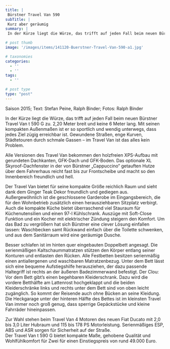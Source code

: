 ```yaml
---
title: |
 Bürstner Travel Van 590
subTitle: |
 Kurz aber geräumig
summary: |
 In der Kürze liegt die Würze, das trifft auf jeden Fall beim neuen Bürstner Travel Van t 590 G zu. 2,20 Meter breit und keine 6 Meter lang. Mit seinen kompakten Außenmaßen ist er so sportlich und wendig unterwegs, dass jedes Ziel zügig erreichbar ist. Gewundene Straßen, enge Kurven, Städtetouren durch schmale Gassen

# post thumb
image: '/images/items/141120-Buerstner-Travel-Van-590-a1.jpg'

# taxonomies
categories: 
  - ''
  - ''
tags:
  - ''

# post type
type: "post"
---
```


Saison 2015; Text: Stefan Peine, Ralph Binder; Fotos: Ralph Binder  

In der Kürze liegt die Würze, das trifft auf jeden Fall beim neuen Bürstner Travel Van t 590 G zu. 2,20 Meter breit und keine 6 Meter lang. Mit seinen kompakten Außenmaßen ist er so sportlich und wendig unterwegs, dass jedes Ziel zügig erreichbar ist. Gewundene Straßen, enge Kurven, Städtetouren durch schmale Gassen – im Travel Van ist das alles kein Problem.  

Alle Versionen des Travel Van bekommen den holzfreien XPS-Aufbau mit gerundeten Dachkanten, GFK-Dach und GFK-Boden. Das optionale XL Skyroof-Dachfenster in der von Bürstner „Cappuccino“ getauften Hutze über dem Fahrerhaus reicht fast bis zur Frontscheibe und macht so den Innenbereich freundlich und hell.  

Der Travel Van bietet für seine kompakte Größe reichlich Raum und sieht dank dem Ginger Teak Dekor freundlich und gediegen aus. Außergewöhnlich ist die geschlossene Garderobe im Eingangsbereich, die für den Wohnbetrieb zusätzlich einen herausziehbaren Sitzplatz verbirgt. Auch die kompakte Küche bietet überraschend viel Stauraum für Küchenutensilien und einen 97-l Kühlschrank. Auszüge mit Soft-Close Funktion und ein Kocher mit elektrischer Zündung steigern den Komfort. Um das Bad zu vergrößern hat sich Bürstner eine clever Lösung einfallen lassen: Waschbecken samt Rückwand einfach über die Toilette schwenken, und aus dem Sanitärraum wird eine geräumige Dusche.  

Besser schlafen ist im hinten quer eingebauten Doppelbett angesagt. Die serienmäßigen Kaltschaummatratzen stützen den Körper entlang seiner Konturen und entlasten den Rücken. Alle Festbetten besitzen serienmäßig einen antiallergenen und waschbaren Matratzenbezug. Unter dem Bett lässt sich eine bequeme Aufstiegshilfe herausziehen, der dazu passende Haltegriff ist rechts an der äußeren Badezimmerwand befestigt. Der Clou: Vor dem Bett gibt’s einen begehbaren Kleiderschrank. Dazu wird die vordere Betthälfte am Lattenrost hochgeklappt und die beiden Kleiderschränke links und rechts unter dem Bett sind von oben leicht zugänglich. So kommt der Reisende auch ohne Bücken an seine Kleidung. Die Heckgarage unter der hinteren Hälfte des Bettes ist im kleinsten Travel Van immer noch groß genug, dass sperrige Gepäckstücke und kleine Fahrräder hineinpassen.  

Zur Wahl stehen beim Travel Van 4 Motoren des neuen Fiat Ducato mit 2,0 bis 3,0 Liter Hubraum und 115 bis 178 PS Motorleistung. Serienmäßiges ESP, ABS und ASR sorgen für Sicherheit auf der Straße.  
Der Travel Van t 590 G bietet kompakte Maße, gehobene Qualität und Wohlfühlkomfort für Zwei für einen Einstiegspreis von rund 49.000 Euro.